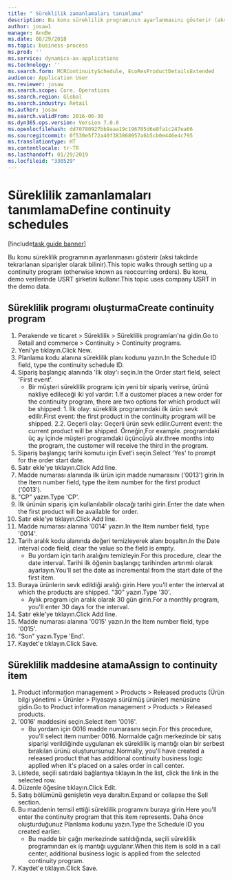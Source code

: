 ```yaml
---
title: " Süreklilik zamanlamaları tanımlama"
description: Bu konu süreklilik programının ayarlanmasını gösterir (aksi takdirde tekrarlanan siparişler olarak bilinir).
author: josaw1
manager: AnnBe
ms.date: 08/29/2018
ms.topic: business-process
ms.prod: ''
ms.service: dynamics-ax-applications
ms.technology: ''
ms.search.form: MCRContinuitySchedule, EcoResProductDetailsExtended
audience: Application User
ms.reviewer: josaw
ms.search.scope: Core, Operations
ms.search.region: Global
ms.search.industry: Retail
ms.author: josaw
ms.search.validFrom: 2016-06-30
ms.dyn365.ops.version: Version 7.0.0
ms.openlocfilehash: dd70780927bb9aaa19c196705d6e8fa1c247ea66
ms.sourcegitcommit: 0f530e5f72a40f383868957a6b5cb0e446e4c795
ms.translationtype: HT
ms.contentlocale: tr-TR
ms.lasthandoff: 01/29/2019
ms.locfileid: "330529"
---
```

# <a name="define-continuity-schedules"></a><span data-ttu-id="66377-103"> Süreklilik zamanlamaları tanımlama</span><span class="sxs-lookup"><span data-stu-id="66377-103">Define continuity schedules</span></span>

[!include[task guide banner](../includes/task-guide-banner.md)]

<span data-ttu-id="66377-104">Bu konu süreklilik programının ayarlanmasını gösterir (aksi takdirde tekrarlanan siparişler olarak bilinir).</span><span class="sxs-lookup"><span data-stu-id="66377-104">This topic walks through setting up a continuity program (otherwise known as reoccurring orders).</span></span> <span data-ttu-id="66377-105">Bu konu, demo verilerinde USRT şirketini kullanır.</span><span class="sxs-lookup"><span data-stu-id="66377-105">This topic uses company USRT in the demo data.</span></span>


## <a name="create-continuity-program"></a><span data-ttu-id="66377-106">Süreklilik programı oluşturma</span><span class="sxs-lookup"><span data-stu-id="66377-106">Create continuity program</span></span>
1. <span data-ttu-id="66377-107">Perakende ve ticaret > Süreklilik > Süreklilik programları'na gidin.</span><span class="sxs-lookup"><span data-stu-id="66377-107">Go to Retail and commerce > Continuity > Continuity programs.</span></span>
2. <span data-ttu-id="66377-108">Yeni'ye tıklayın.</span><span class="sxs-lookup"><span data-stu-id="66377-108">Click New.</span></span>
3. <span data-ttu-id="66377-109">Planlama kodu alanına süreklilik planı kodunu yazın.</span><span class="sxs-lookup"><span data-stu-id="66377-109">In the Schedule ID field, type the continuity schedule ID.</span></span>
4. <span data-ttu-id="66377-110">Sipariş başlangıç alanında 'İlk olay'ı seçin.</span><span class="sxs-lookup"><span data-stu-id="66377-110">In the Order start field, select 'First event'.</span></span>
    * <span data-ttu-id="66377-111">Bir müşteri süreklilik programı için yeni bir sipariş verirse, ürünü nakliye edileceği iki yol vardır:  1.</span><span class="sxs-lookup"><span data-stu-id="66377-111">If a customer places a new order for the continuity program, there are two options for which product will be shipped:  1.</span></span> <span data-ttu-id="66377-112">İlk olay: süreklilik programındaki ilk ürün sevk edilir.</span><span class="sxs-lookup"><span data-stu-id="66377-112">First event: the first product in the continuity program will be shipped.</span></span>  <span data-ttu-id="66377-113">2.</span><span class="sxs-lookup"><span data-stu-id="66377-113">2.</span></span> <span data-ttu-id="66377-114">Geçerli olay: Geçerli ürün sevk edilir.</span><span class="sxs-lookup"><span data-stu-id="66377-114">Current event: the current product will be shipped.</span></span> <span data-ttu-id="66377-115">Örneğin,</span><span class="sxs-lookup"><span data-stu-id="66377-115">For example.</span></span> <span data-ttu-id="66377-116">programdaki üç ay içinde müşteri programdaki üçüncüyü alır.</span><span class="sxs-lookup"><span data-stu-id="66377-116">three months into the program, the customer will receive the third in the program.</span></span>  
5. <span data-ttu-id="66377-117">Sipariş başlangıç tarihi komutu için Evet'i seçin.</span><span class="sxs-lookup"><span data-stu-id="66377-117">Select 'Yes' to prompt for the order start date.</span></span>
6. <span data-ttu-id="66377-118">Satır ekle'ye tıklayın.</span><span class="sxs-lookup"><span data-stu-id="66377-118">Click Add line.</span></span>
7. <span data-ttu-id="66377-119">Madde numarası alanında ilk ürün için madde numarasını ('0013') girin.</span><span class="sxs-lookup"><span data-stu-id="66377-119">In the Item number field, type the item number for the first product ('0013').</span></span>
8. <span data-ttu-id="66377-120">"CP" yazın.</span><span class="sxs-lookup"><span data-stu-id="66377-120">Type 'CP'.</span></span>
9. <span data-ttu-id="66377-121">İlk ürünün sipariş için kullanılabilir olacağı tarihi girin.</span><span class="sxs-lookup"><span data-stu-id="66377-121">Enter the date when the first product will be available for order.</span></span>
10. <span data-ttu-id="66377-122">Satır ekle'ye tıklayın.</span><span class="sxs-lookup"><span data-stu-id="66377-122">Click Add line.</span></span>
11. <span data-ttu-id="66377-123">Madde numarası alanına '0014' yazın.</span><span class="sxs-lookup"><span data-stu-id="66377-123">In the Item number field, type '0014'.</span></span>
12. <span data-ttu-id="66377-124">Tarih aralık kodu alanında değeri temizleyerek alanı boşaltın.</span><span class="sxs-lookup"><span data-stu-id="66377-124">In the Date interval code field, clear the value so the field is empty.</span></span>
    * <span data-ttu-id="66377-125">Bu yordam için tarih aralığını temizleyin.</span><span class="sxs-lookup"><span data-stu-id="66377-125">For this procedure, clear the date interval.</span></span> <span data-ttu-id="66377-126">Tarihi ilk öğenin başlangıç tarihinden artırımlı olarak ayarlayın.</span><span class="sxs-lookup"><span data-stu-id="66377-126">You'll set the date as incremental from the start date of the first item.</span></span>  
13. <span data-ttu-id="66377-127">Buraya ürünlerin sevk edildiği aralığı girin.</span><span class="sxs-lookup"><span data-stu-id="66377-127">Here you'll enter the interval at which the products are shipped.</span></span> <span data-ttu-id="66377-128">"30" yazın.</span><span class="sxs-lookup"><span data-stu-id="66377-128">Type '30'.</span></span>
    * <span data-ttu-id="66377-129">Aylık program için aralık olarak 30 gün girin.</span><span class="sxs-lookup"><span data-stu-id="66377-129">For a monthly program, you'll enter 30 days for the interval.</span></span>  
14. <span data-ttu-id="66377-130">Satır ekle'ye tıklayın.</span><span class="sxs-lookup"><span data-stu-id="66377-130">Click Add line.</span></span>
15. <span data-ttu-id="66377-131">Madde numarası alanına '0015' yazın.</span><span class="sxs-lookup"><span data-stu-id="66377-131">In the Item number field, type '0015'.</span></span>
16. <span data-ttu-id="66377-132">"Son" yazın.</span><span class="sxs-lookup"><span data-stu-id="66377-132">Type 'End'.</span></span>
17. <span data-ttu-id="66377-133">Kaydet'e tıklayın.</span><span class="sxs-lookup"><span data-stu-id="66377-133">Click Save.</span></span>

## <a name="assign-to-continuity-item"></a><span data-ttu-id="66377-134">Süreklilik maddesine atama</span><span class="sxs-lookup"><span data-stu-id="66377-134">Assign to continuity item</span></span>
1. <span data-ttu-id="66377-135">Product information management > Products > Released products (Ürün bilgi yönetimi > Ürünler > Piyasaya sürülmüş ürünler) menüsüne gidin.</span><span class="sxs-lookup"><span data-stu-id="66377-135">Go to Product information management > Products > Released products.</span></span>
2. <span data-ttu-id="66377-136">'0016' maddesini seçin.</span><span class="sxs-lookup"><span data-stu-id="66377-136">Select item '0016'.</span></span>
    * <span data-ttu-id="66377-137">Bu yordam için 0016 madde numarasını seçin.</span><span class="sxs-lookup"><span data-stu-id="66377-137">For this procedure, you'll select item number 0016.</span></span> <span data-ttu-id="66377-138">Normalde çağrı merkezinde bir satış siparişi verildiğinde uygulanan ek süreklilik iş mantığı olan bir serbest bırakılan ürünü oluşturursunuz.</span><span class="sxs-lookup"><span data-stu-id="66377-138">Normally, you'll have created a released product that has additional continuity business logic applied when it's placed on a sales order in call center.</span></span>  
3. <span data-ttu-id="66377-139">Listede, seçili satırdaki bağlantıya tıklayın.</span><span class="sxs-lookup"><span data-stu-id="66377-139">In the list, click the link in the selected row.</span></span>
4. <span data-ttu-id="66377-140">Düzenle öğesine tıklayın.</span><span class="sxs-lookup"><span data-stu-id="66377-140">Click Edit.</span></span>
5. <span data-ttu-id="66377-141">Satış bölümünü genişletin veya daraltın.</span><span class="sxs-lookup"><span data-stu-id="66377-141">Expand or collapse the Sell section.</span></span>
6. <span data-ttu-id="66377-142">Bu maddenin temsil ettiği süreklilik programını buraya girin.</span><span class="sxs-lookup"><span data-stu-id="66377-142">Here you'll enter the continuity program that this item represents.</span></span> <span data-ttu-id="66377-143">Daha önce oluşturduğunuz Planlama kodunu yazın.</span><span class="sxs-lookup"><span data-stu-id="66377-143">Type the Schedule ID you created earlier.</span></span>
    * <span data-ttu-id="66377-144">Bu madde bir çağrı merkezinde satıldığında, seçili süreklilik programından ek iş mantığı uygulanır.</span><span class="sxs-lookup"><span data-stu-id="66377-144">When this item is sold in a call center, additional business logic is applied from the selected continuity program.</span></span>  
7. <span data-ttu-id="66377-145">Kaydet'e tıklayın.</span><span class="sxs-lookup"><span data-stu-id="66377-145">Click Save.</span></span>

